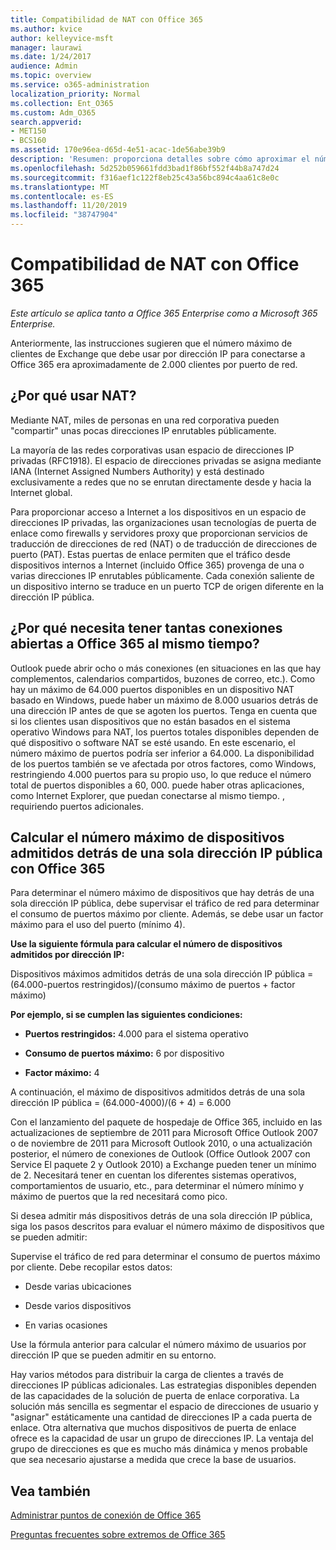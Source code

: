 ```yaml
---
title: Compatibilidad de NAT con Office 365
ms.author: kvice
author: kelleyvice-msft
manager: laurawi
ms.date: 1/24/2017
audience: Admin
ms.topic: overview
ms.service: o365-administration
localization_priority: Normal
ms.collection: Ent_O365
ms.custom: Adm_O365
search.appverid:
- MET150
- BCS160
ms.assetid: 170e96ea-d65d-4e51-acac-1de56abe39b9
description: 'Resumen: proporciona detalles sobre cómo aproximar el número correcto de clientes que se pueden usar por dirección IP dentro de la organización mediante la traducción de direcciones de red (NAT).'
ms.openlocfilehash: 5d252b059661fdd3bad1f86bf552f44b8a747d24
ms.sourcegitcommit: f316aef1c122f8eb25c43a56bc894c4aa61c8e0c
ms.translationtype: MT
ms.contentlocale: es-ES
ms.lasthandoff: 11/20/2019
ms.locfileid: "38747904"
---
```

# <a name="nat-support-with-office-365"></a>Compatibilidad de NAT con Office 365

*Este artículo se aplica tanto a Office 365 Enterprise como a Microsoft 365 Enterprise.*

Anteriormente, las instrucciones sugieren que el número máximo de clientes de Exchange que debe usar por dirección IP para conectarse a Office 365 era aproximadamente de 2.000 clientes por puerto de red.
  
## <a name="why-use-nat"></a>¿Por qué usar NAT?

Mediante NAT, miles de personas en una red corporativa pueden "compartir" unas pocas direcciones IP enrutables públicamente.
  
La mayoría de las redes corporativas usan espacio de direcciones IP privadas (RFC1918). El espacio de direcciones privadas se asigna mediante IANA (Internet Assigned Numbers Authority) y está destinado exclusivamente a redes que no se enrutan directamente desde y hacia la Internet global.
  
Para proporcionar acceso a Internet a los dispositivos en un espacio de direcciones IP privadas, las organizaciones usan tecnologías de puerta de enlace como firewalls y servidores proxy que proporcionan servicios de traducción de direcciones de red (NAT) o de traducción de direcciones de puerto (PAT). Estas puertas de enlace permiten que el tráfico desde dispositivos internos a Internet (incluido Office 365) provenga de una o varias direcciones IP enrutables públicamente. Cada conexión saliente de un dispositivo interno se traduce en un puerto TCP de origen diferente en la dirección IP pública. 
  
## <a name="why-do-you-need-to-have-so-many-connections-open-to-office-365-at-the-same-time"></a>¿Por qué necesita tener tantas conexiones abiertas a Office 365 al mismo tiempo?

Outlook puede abrir ocho o más conexiones (en situaciones en las que hay complementos, calendarios compartidos, buzones de correo, etc.). Como hay un máximo de 64.000 puertos disponibles en un dispositivo NAT basado en Windows, puede haber un máximo de 8.000 usuarios detrás de una dirección IP antes de que se agoten los puertos. Tenga en cuenta que si los clientes usan dispositivos que no están basados en el sistema operativo Windows para NAT, los puertos totales disponibles dependen de qué dispositivo o software NAT se esté usando. En este escenario, el número máximo de puertos podría ser inferior a 64.000. La disponibilidad de los puertos también se ve afectada por otros factores, como Windows, restringiendo 4.000 puertos para su propio uso, lo que reduce el número total de puertos disponibles a 60, 000. puede haber otras aplicaciones, como Internet Explorer, que puedan conectarse al mismo tiempo. , requiriendo puertos adicionales.
  
## <a name="calculating-maximum-supported-devices-behind-a-single-public-ip-address-with-office-365"></a>Calcular el número máximo de dispositivos admitidos detrás de una sola dirección IP pública con Office 365

Para determinar el número máximo de dispositivos que hay detrás de una sola dirección IP pública, debe supervisar el tráfico de red para determinar el consumo de puertos máximo por cliente. Además, se debe usar un factor máximo para el uso del puerto (mínimo 4). 
  
 **Use la siguiente fórmula para calcular el número de dispositivos admitidos por dirección IP:**
  
Dispositivos máximos admitidos detrás de una sola dirección IP pública = (64.000-puertos restringidos)/(consumo máximo de puertos + factor máximo)
  
 **Por ejemplo, si se cumplen las siguientes condiciones:**
  
- **Puertos restringidos:** 4.000 para el sistema operativo

- **Consumo de puertos máximo:** 6 por dispositivo

- **Factor máximo:** 4

A continuación, el máximo de dispositivos admitidos detrás de una sola dirección IP pública = (64.000-4000)/(6 + 4) = 6.000
  
Con el lanzamiento del paquete de hospedaje de Office 365, incluido en las actualizaciones de septiembre de 2011 para Microsoft Office Outlook 2007 o de noviembre de 2011 para Microsoft Outlook 2010, o una actualización posterior, el número de conexiones de Outlook (Office Outlook 2007 con Service El paquete 2 y Outlook 2010) a Exchange pueden tener un mínimo de 2. Necesitará tener en cuentan los diferentes sistemas operativos, comportamientos de usuario, etc., para determinar el número mínimo y máximo de puertos que la red necesitará como pico.
  
Si desea admitir más dispositivos detrás de una sola dirección IP pública, siga los pasos descritos para evaluar el número máximo de dispositivos que se pueden admitir:
  
Supervise el tráfico de red para determinar el consumo de puertos máximo por cliente. Debe recopilar estos datos:
  
- Desde varias ubicaciones
    
- Desde varios dispositivos
    
- En varias ocasiones
    
Use la fórmula anterior para calcular el número máximo de usuarios por dirección IP que se pueden admitir en su entorno.
  
Hay varios métodos para distribuir la carga de clientes a través de direcciones IP públicas adicionales. Las estrategias disponibles dependen de las capacidades de la solución de puerta de enlace corporativa. La solución más sencilla es segmentar el espacio de direcciones de usuario y "asignar" estáticamente una cantidad de direcciones IP a cada puerta de enlace. Otra alternativa que muchos dispositivos de puerta de enlace ofrece es la capacidad de usar un grupo de direcciones IP. La ventaja del grupo de direcciones es que es mucho más dinámica y menos probable que sea necesario ajustarse a medida que crece la base de usuarios.
  
## <a name="see-also"></a>Vea también

[Administrar puntos de conexión de Office 365](https://support.office.com/article/99cab9d4-ef59-4207-9f2b-3728eb46bf9a)
  
[Preguntas frecuentes sobre extremos de Office 365](https://support.office.com/article/d4088321-1c89-4b96-9c99-54c75cae2e6d)

